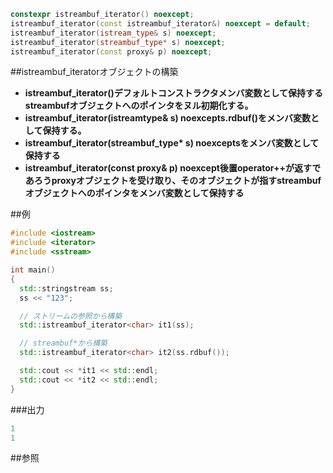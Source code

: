 ```cpp
constexpr istreambuf_iterator() noexcept;
istreambuf_iterator(const istreambuf_iterator&) noexcept = default;
istreambuf_iterator(istream_type& s) noexcept;
istreambuf_iterator(streambuf_type* s) noexcept;
istreambuf_iterator(const proxy& p) noexcept;
```

##istreambuf_iteratorオブジェクトの構築

- <b>istreambuf_iterator()デフォルトコンストラクタメンバ変数として保持するstreambufオブジェクトへのポインタをヌル初期化する。</b>
- <b>istreambuf_iterator(istreamtype& s) noexcepts.rdbuf()をメンバ変数として保持する。</b>
- <b>istreambuf_iterator(streambuf_type* s) noexceptsをメンバ変数として保持する</b>
- <b>istreambuf_iterator(const proxy& p) noexcept後置operator++が返すであろうproxyオブジェクトを受け取り、そのオブジェクトが指すstreambufオブジェクトへのポインタをメンバ変数として保持する</b>


##例

```cpp
#include <iostream>
#include <iterator>
#include <sstream>

int main()
{
  std::stringstream ss;
  ss << "123";

  // ストリームの参照から構築
  std::istreambuf_iterator<char> it1(ss);

  // streambuf*から構築
  std::istreambuf_iterator<char> it2(ss.rdbuf());

  std::cout << *it1 << std::endl;
  std::cout << *it2 << std::endl;
}
```

###出力

```cpp
1
1
```

##参照


